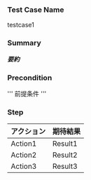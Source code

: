 ### Test Case Name
testcase1

### Summary
***要約***

### Precondition
'''
前提条件
'''

### Step
| アクション | 期待結果 |
|---|---|
| Action1 | Result1 |
| Action2 | Result2 |
| Action3 | Result3 |
